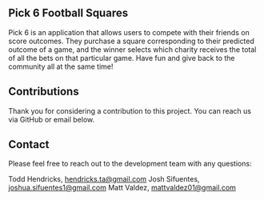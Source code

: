 ## Pick 6 Football Squares

Pick 6 is an application that allows users to compete with their friends on score outcomes. They purchase a square corresponding to their predicted outcome of a game, and the winner selects which charity receives the total of all the bets on that particular game. Have fun and give back to the community all at the same time!

## Contributions

Thank you for considering a contribution to this project. You can reach us via GitHub or email below.

## Contact

Please feel free to reach out to the development team with any questions:

Todd Hendricks, hendricks.ta@gmail.com
Josh Sifuentes, joshua.sifuentes1@gmail.com
Matt Valdez, mattvaldez01@gmail.com

